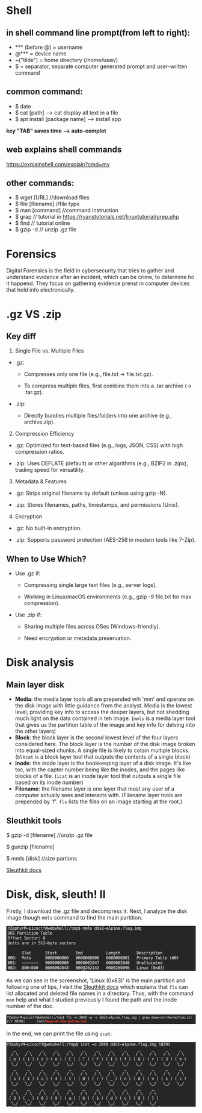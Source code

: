 # Shell
## in shell command line prompt(from left to right):
- *** (before @) = username
- @*** = device name
- ~("tilde") = home directory (/home/user/)
- $ = separator, separate computer generated prompt and user-written command

## common command:
- $ date
- $ cat [path] --> cat display all text in a file
- $ apt install [package name] --> install app

**key "TAB" saves time --> auto-complet**

## web explains shell commands
https://explainshell.com/explain?cmd=mv

## other commands:
- $ wget [URL]      //download files
- $ file [filename]     //file type 
- $ man [command]       //command instruction
- $ grap        // tutorial in https://ryanstutorials.net/linuxtutorial/grep.php
- $ find        // tutorial online
- $ gzip -d     // unzip .gz file

# Forensics
Digital Forensics is the field in cybersecurity that tries to gather and understand evidence after an incident, which can be crime, to determine ho it happend. They focus on gathering evidence prenst in computer devices that hold info electronically.

# .gz VS .zip

## Key diff

1. Single File vs. Multiple Files
- .gz:

    - Compresses only one file (e.g., file.txt → file.txt.gz).

    - To compress multiple files, first combine them into a .tar archive (→ .tar.gz).

- .zip:

    - Directly bundles multiple files/folders into one archive (e.g., archive.zip).

2. Compression Efficiency
- .gz: Optimized for text-based files (e.g., logs, JSON, CSS) with high compression ratios.

- .zip: Uses DEFLATE (default) or other algorithms (e.g., BZIP2 in .zipx), trading speed for versatility.

3. Metadata & Features
- .gz: Strips original filename by default (unless using gzip -N).

- .zip: Stores filenames, paths, timestamps, and permissions (Unix).

4. Encryption
- .gz: No built-in encryption.

- .zip: Supports password protection (AES-256 in modern tools like 7-Zip).

## When to Use Which?
- Use .gz if:

    - Compressing single large text files (e.g., server logs).

    - Working in Linux/macOS environments (e.g., gzip -9 file.txt for max compression).

- Use .zip if:

    - Sharing multiple files across OSes (Windows-friendly).

    - Need encryption or metadata preservation.

# Disk analysis

## Main layer disk
- **Media**: the media layer tools all are prepended wih 'mm' and operate on the disk image with little guidance from the analyst. Media is the lowest level, providing key info to access the deeper layers, but not shedding much light on the data contained in teh image. (`mmls` is a media layer tool that gives us the partition table of the image and key info for delving into the other layers)
- **Block**: the block layer is the second lowest level of the four layers considered here. The block layer is the number of the disk image broken into equal-sized chunks. A single file is likely to cotain multiple blocks. (`blkcat` is a block layer tool that outputs the contents of a single block)
- **Inode**: the inode layer is the bookkeeping layer of a disk image. It's like toc, with the capter number being like the inodes, and the pages like blocks of a file. (`icat` is an inode layer tool that outputs a single file based on its inode number)
- **Filename**: the filename layer is one layer that most any user of a computer actually sees and interacts with. (Filename layer tools are prepended by 'f'. `fls` lists the files on an image starting at the root.) 
## Sleuthkit tools

$ gzip -d [filename]      //unzip .gz file

$ gunzip [filename]

$ mmls [disk]             //size partions

[Sleuthkit docs](http://wiki.sleuthkit.org/index.php?title=TSK_Tool_Overview )

# Disk, disk, sleuth! II

Firstly, I download the .gz file and decompress it. 
Next, I analyze the disk image though `mmls` command to find the main partition.


![Analyzing disk imga](./img/DDS2_analyzing.png)


As we can see in the screenshot, 'Linux (0x83)' is the main partition and following one of tips, I visit the [Sleuthkit docs](http://wiki.sleuthkit.org/index.php?title=TSK_Tool_Overview) which explains that `fls` can list allocated and deleted file names in a directory. Thus, with the command `man` help and what I studied previously I found the path and the inode number of the doc.


![Found file](./img/DDS2_location.png)


In the end, we can print the file using `icat`:


![Flag](./img/DDS2_result.png)


